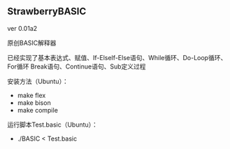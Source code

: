 ## **StrawberryBASIC**
ver 0.01a2

原创BASIC解释器

已经实现了基本表达式、赋值、If-ElseIf-Else语句、While循环、Do-Loop循环、For循环
Break语句、Continue语句、Sub定义过程


安装方法（Ubuntu）：

- make flex
- make bison
- make compile

运行脚本Test.basic（Ubuntu）：

- ./BASIC < Test.basic

